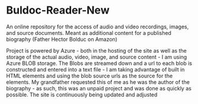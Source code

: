 # Buldoc-Reader-New
An online repository for the access of audio and video recordings, images, and source documents. Meant as additional content for a published biography (Father Hector Bolduc on Amazon) 

Project is powered by Azure - both in the hosting of the site as well as the storage of the actual audio, video, image, and source content - I am using Azure BLOB storage. 
The Blobs are streamed down and a url to each blob is constructed and entered into a text file - I am taking advantage of built in HTML elements and using the blob source urls as the source for the elements.
My grandfather requested this of me as he was the author of the biography - as such, this was an unpaid project and was done as quickly as possible. The site is continuously being updated and adjusted
